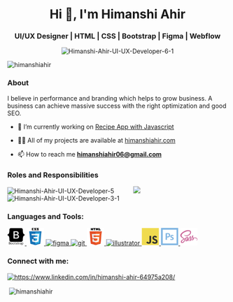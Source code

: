 <h1 align="center">Hi 👋, I'm Himanshi Ahir</h1>
<h3 align="center">UI/UX Designer | HTML | CSS | Bootstrap | Figma | Webflow</h3>
<p align="center"><img src="https://i.ibb.co/1mJz3w5/Himanshi-Ahir-UI-UX-Developer-6-1.png" alt="Himanshi-Ahir-UI-UX-Developer-6-1" border="0"></p>
<p align="left"> <img src="https://komarev.com/ghpvc/?username=himanshiahir&label=Profile%20views&color=0e75b6&style=flat" alt="himanshiahir" /> </p>
<h3>About</h3>
<p>I believe in performance and branding which helps to grow business. A business can achieve massive success with the right optimization and good SEO.</p>



- 🔭 I’m currently working on [Recipe App with Javascript](https://github.com/HimanshiAhir/Recipe-web-app) 

- 👨‍💻 All of my projects are available at [himanshiahir.com](https://himanshiahir.com)

- 📫 How to reach me **himanshiahir06@gmail.com**

<h3>Roles and Responsibilities </h3>
<span style="width:50%; display:inline;"><img src="https://i.ibb.co/Tmj6Stq/Himanshi-Ahir-UI-UX-Developer-5.png" alt="Himanshi-Ahir-UI-UX-Developer-5" border="0"></span>
<span style="width:40%; display:inline; text-align:right; margin-left: 40px;"><img style="width:40%;" src="https://empmonitor.com/wp-content/uploads/2020/05/16952-group-working-1.gif" border="0"></span>

<img src="https://i.ibb.co/C9LrnSX/Himanshi-Ahir-UI-UX-Developer-3-1.png" alt="Himanshi-Ahir-UI-UX-Developer-3-1" border="0">

<h3 align="left">Languages and Tools:</h3>
<p align="left"> <a href="https://getbootstrap.com" target="_blank" rel="noreferrer"> <img src="https://raw.githubusercontent.com/devicons/devicon/master/icons/bootstrap/bootstrap-plain-wordmark.svg" alt="bootstrap" width="40" height="40"/> </a> <a href="https://www.w3schools.com/css/" target="_blank" rel="noreferrer"> <img src="https://raw.githubusercontent.com/devicons/devicon/master/icons/css3/css3-original-wordmark.svg" alt="css3" width="40" height="40"/> </a> <a href="https://www.figma.com/" target="_blank" rel="noreferrer"> <img src="https://www.vectorlogo.zone/logos/figma/figma-icon.svg" alt="figma" width="40" height="40"/> </a> <a href="https://git-scm.com/" target="_blank" rel="noreferrer"> <img src="https://www.vectorlogo.zone/logos/git-scm/git-scm-icon.svg" alt="git" width="40" height="40"/> </a> <a href="https://www.w3.org/html/" target="_blank" rel="noreferrer"> <img src="https://raw.githubusercontent.com/devicons/devicon/master/icons/html5/html5-original-wordmark.svg" alt="html5" width="40" height="40"/> </a> <a href="https://www.adobe.com/in/products/illustrator.html" target="_blank" rel="noreferrer"> <img src="https://www.vectorlogo.zone/logos/adobe_illustrator/adobe_illustrator-icon.svg" alt="illustrator" width="40" height="40"/> </a> <a href="https://developer.mozilla.org/en-US/docs/Web/JavaScript" target="_blank" rel="noreferrer"> <img src="https://raw.githubusercontent.com/devicons/devicon/master/icons/javascript/javascript-original.svg" alt="javascript" width="40" height="40"/> </a> <a href="https://www.photoshop.com/en" target="_blank" rel="noreferrer"> <img src="https://raw.githubusercontent.com/devicons/devicon/master/icons/photoshop/photoshop-line.svg" alt="photoshop" width="40" height="40"/> </a> <a href="https://sass-lang.com" target="_blank" rel="noreferrer"> <img src="https://raw.githubusercontent.com/devicons/devicon/master/icons/sass/sass-original.svg" alt="sass" width="40" height="40"/> </a> </p>


<h3 align="left">Connect with me:</h3>
<p align="left">
<a href="https://linkedin.com/in/https://www.linkedin.com/in/himanshi-ahir-64975a208/" target="blank"><img align="center" src="https://raw.githubusercontent.com/rahuldkjain/github-profile-readme-generator/master/src/images/icons/Social/linked-in-alt.svg" alt="https://www.linkedin.com/in/himanshi-ahir-64975a208/" height="30" width="40" /></a>
</p>
<p>&nbsp;<img align="center" src="https://github-readme-stats.vercel.app/api?username=himanshiahir&show_icons=true&locale=en" alt="himanshiahir" /></p>
